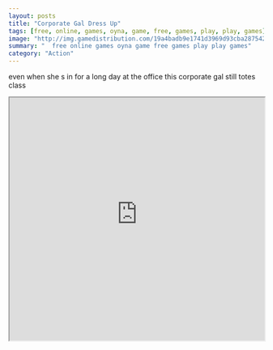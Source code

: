 ```yaml
---
layout: posts
title: "Corporate Gal Dress Up"
tags: [free, online, games, oyna, game, free, games, play, play, games]
image: "http://img.gamedistribution.com/19a4badb9e1741d3969d93cba2875425.jpg"
summary: "  free online games oyna game free games play play games"
category: "Action"
---
```


even when she s in for a long day at the office this corporate gal still totes class

<iframe width="100%" height="480px;" src="http://flash.gamedistribution.com?game=19a4badb9e1741d3969d93cba2875425"></iframe>